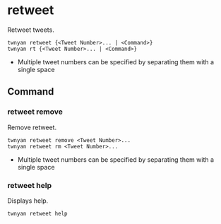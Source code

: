 # retweet

Retweet tweets.

```
twnyan retweet {<Tweet Number>... | <Command>}
twnyan rt {<Tweet Number>... | <Command>}
```

- Multiple tweet numbers can be specified by separating them with a single space

## Command

### retweet remove

Remove retweet.

```
twnyan retweet remove <Tweet Number>...
twnyan retweet rm <Tweet Number>...
```

- Multiple tweet numbers can be specified by separating them with a single space

### retweet help

Displays help.

```
twnyan retweet help
```
